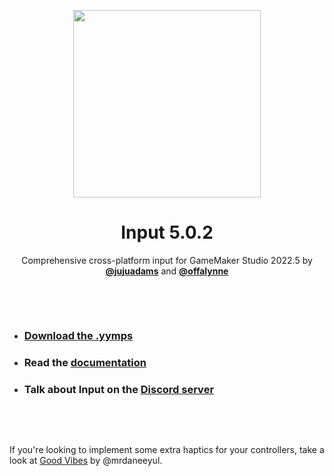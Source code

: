 <p align="center"><img src="https://raw.githubusercontent.com/JujuAdams/input/master/LOGO.png" style="display:block; margin:auto; width:300px"></p>
<h1 align="center">Input 5.0.2</h1>

<p align="center">Comprehensive cross-platform input for GameMaker Studio 2022.5 by <a href="http://www.jujuadams.com/"><b>@jujuadams</b></a> and <a href="https://offalynne.neocities.org/"><b>@offalynne</b></a></p>

&nbsp;

&nbsp;

- ### [Download the .yymps](https://github.com/JujuAdams/input/releases/)
- ### Read the [documentation](http://jujuadams.github.io/Input)
- ### Talk about Input on the [Discord server](https://discord.gg/8krYCqr)

&nbsp;

&nbsp;

If you're looking to implement some extra haptics for your controllers, take a look at [Good Vibes](https://github.com/mrdaneeyul/good-vibes/) by @mrdaneeyul.

